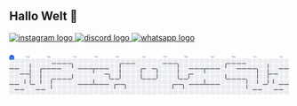 ## Hallo Welt 👋<div align="center">
  <a href="https://www.instagram.com/_jens_baumeister_/" target="_blank">
    <img src="https://raw.githubusercontent.com/maurodesouza/profile-readme-generator/master/src/assets/icons/social/instagram/default.svg" width="52" height="40" alt="instagram logo"  />
  </a>
  <a href="https://discord.gg/zSvKbzvV" target="_blank">
    <img src="https://raw.githubusercontent.com/maurodesouza/profile-readme-generator/master/src/assets/icons/social/discord/default.svg" width="52" height="40" alt="discord logo"  />
  </a>
  <a href="https://wa.me/+4915121251973" target="_blank">
    <img src="https://raw.githubusercontent.com/maurodesouza/profile-readme-generator/master/src/assets/icons/social/whatsapp/default.svg" width="52" height="40" alt="whatsapp logo"  />
  </a>
</div>

###

<picture>
  <source media="(prefers-color-scheme: dark)" srcset="https://raw.githubusercontent.com/jens-baumeister/jens-baumeister/output/pacman-contribution-graph-dark.svg">
  <source media="(prefers-color-scheme: light)" srcset="https://raw.githubusercontent.com/jens-baumeister/jens-baumeister/output/pacman-contribution-graph.svg">
  <img alt="pacman contribution graph" src="https://raw.githubusercontent.com/jens-baumeister/jens-baumeister/output/pacman-contribution-graph.svg">
</picture>

###
